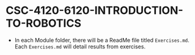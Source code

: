 # CSC-4120-6120-INTRODUCTION-TO-ROBOTICS


- In each Module folder, there will be a ReadMe file titled `Exercises.md`. Each `Exercises.md` will detail results from exercises.
